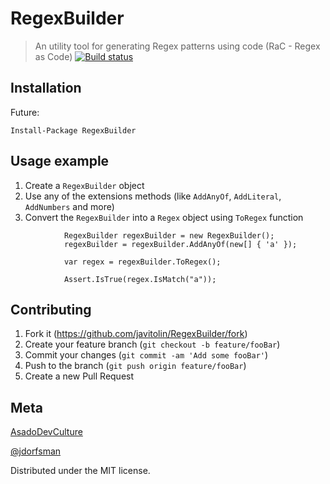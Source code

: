 # RegexBuilder
> An utility tool for generating Regex patterns using code (RaC - Regex as Code)
[![Build status](https://dev.azure.com/asadodevculture/MongoConfiguration/_apis/build/status/RegexBuilder-Build)](https://dev.azure.com/asadodevculture/MongoConfiguration/_build/latest?definitionId=3)



## Installation
Future: 
```
Install-Package RegexBuilder
```

## Usage example
1. Create a `RegexBuilder` object
2. Use any of the extensions methods (like `AddAnyOf`, `AddLiteral`, `AddNumbers` and more)
3. Convert the `RegexBuilder` into a `Regex` object using `ToRegex` function

```
            RegexBuilder regexBuilder = new RegexBuilder();
            regexBuilder = regexBuilder.AddAnyOf(new[] { 'a' });

            var regex = regexBuilder.ToRegex();

            Assert.IsTrue(regex.IsMatch("a"));
```

## Contributing
1. Fork it (<https://github.com/javitolin/RegexBuilder/fork>)
2. Create your feature branch (`git checkout -b feature/fooBar`)
3. Commit your changes (`git commit -am 'Add some fooBar'`)
4. Push to the branch (`git push origin feature/fooBar`)
5. Create a new Pull Request

## Meta

[AsadoDevCulture](https://AsadoDevCulture.com) 

[@jdorfsman](https://twitter.com/jdorfsman)

Distributed under the MIT license.